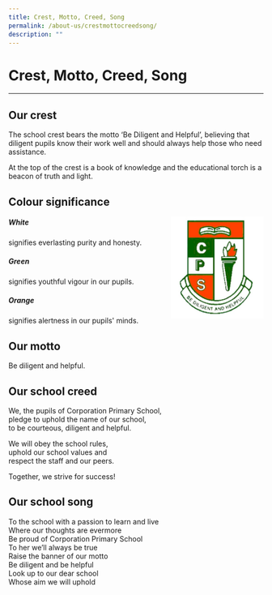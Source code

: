 ```yaml
---
title: Crest, Motto, Creed, Song
permalink: /about-us/crestmottocreedsong/
description: ""
---
```



Crest, Motto, Creed, Song
=========================

  

---

Our crest
---------

The school crest bears the motto ‘Be Diligent and Helpful’, believing that diligent pupils know their work well and should always help those who need assistance.

  

At the top of the crest is a book of knowledge and the educational torch is a beacon of truth and light.

Colour significance
-------------------
<img src="/images/CPS Crest.jpg" style="width:183px;height:200px;margin-left:15px;" align = "right">

##### White

signifies everlasting purity and honesty.


##### Green

signifies youthful vigour in our pupils.

  

##### Orange

signifies alertness in our pupils' minds.

Our motto
---------

Be diligent and helpful.

  

  

Our school creed
----------------

We, the pupils of Corporation Primary School,  
pledge to uphold the name of our school,     
to be courteous, diligent and helpful.  

  

We will obey the school rules,     
uphold our school values and     
respect the staff and our peers.  

  

Together, we strive for success!  

  

  

Our school song
---------------

To the school with a passion to learn and live   
Where our thoughts are evermore    
Be proud of Corporation Primary School    
To her we’ll always be true   
Raise the banner of our motto   
Be diligent and be helpful   
Look up to our dear school   
Whose aim we will uphold